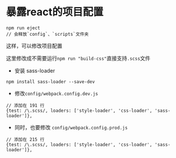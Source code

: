 # 暴露react的项目配置

```
npm run eject
// 会释放`config`、`scripts`文件夹
```

这样，可以修改项目配置

这里修改成不需要运行`npm run "build-css"`直接支持`.scss`文件

- 安装 sass-loader
```
npm install sass-loader --save-dev
```

- 修改`config/webpack.config.dev.js`

```ecmascript 6
// 添加在 191 行
{test: /\.scss/, loaders: ['style-loader', 'css-loader', 'sass-loader']},
```
- 同时，也要修改 `config/webpack.config.prod.js`

```ecmascript 6
// 添加在 215 行
{test: /\.scss/, loaders: ['style-loader', 'css-loader', 'sass-loader']},
```
